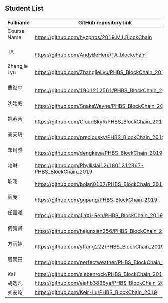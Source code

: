 ## Student List

| Fullname | GitHub repository link |
| -------- | -------- | 
| Course Name  &nbsp; &nbsp; &nbsp; &nbsp; &nbsp; &nbsp; &nbsp; &nbsp; &nbsp; &nbsp;| https://github.com/hyzphbs/2019.M1.BlockChain | 
| TA  &nbsp; &nbsp; &nbsp; &nbsp; &nbsp; &nbsp; &nbsp; &nbsp; &nbsp; &nbsp;| https://github.com/AndyBeHere/TA_blockchain |
| Zhangjie Lyu &nbsp; &nbsp; &nbsp; &nbsp; &nbsp; &nbsp; &nbsp; &nbsp; &nbsp; &nbsp;| https://github.com/ZhangjieLyu/PHBS_BlockChain_2019 |
| 曹继中  &nbsp; &nbsp; &nbsp; &nbsp; &nbsp; &nbsp; &nbsp; &nbsp; &nbsp; &nbsp;| https://github.com/1901212561/PHBS_BlockChain_2019 | 
| 沈廷威&nbsp; &nbsp; &nbsp; &nbsp; &nbsp; &nbsp; &nbsp; &nbsp; &nbsp; &nbsp;| https://github.com/SnakeWayne/PHBS_BlockChain_2019| 
| 姚苏芮  &nbsp; &nbsp; &nbsp; &nbsp; &nbsp; &nbsp; &nbsp; &nbsp; &nbsp; &nbsp;| https://github.com/CloudSkyR/PHBS_BlockChain_2019| 
| 高天琦   &nbsp; &nbsp; &nbsp; &nbsp; &nbsp; &nbsp; &nbsp; &nbsp; &nbsp; &nbsp;| https://github.com/preciousky/PHBS_BlockChain_2019|
| 邓珂雅   &nbsp; &nbsp; &nbsp; &nbsp; &nbsp; &nbsp; &nbsp; &nbsp; &nbsp; &nbsp;| https://github.com/dengkeya/PHBS_BlockChain_2019|
| 赖琳   &nbsp; &nbsp; &nbsp; &nbsp; &nbsp; &nbsp; &nbsp; &nbsp; &nbsp; &nbsp;| https://github.com/Phyllislai12/1801212867-PHBS_BlockChain_2019|
| 玻澜   &nbsp; &nbsp; &nbsp; &nbsp; &nbsp; &nbsp; &nbsp; &nbsp; &nbsp; &nbsp;| https://github.com/bolan0107/PHBS_BlockChain_2019|
| 顾庞   &nbsp; &nbsp; &nbsp; &nbsp; &nbsp; &nbsp; &nbsp; &nbsp; &nbsp; &nbsp;| https://github.com/gupang/PHBS_BlockChain_2019|
| 任嘉曦   &nbsp; &nbsp; &nbsp; &nbsp; &nbsp; &nbsp; &nbsp; &nbsp; &nbsp; &nbsp;| https://github.com/JiaXi-Ren/PHBS_BlockChain_2019|
| 何隽贤   &nbsp; &nbsp; &nbsp; &nbsp; &nbsp; &nbsp; &nbsp; &nbsp; &nbsp; &nbsp;| https://github.com/hejunxian256/PHBS_BlockChain_2019|
| 方雨婷   &nbsp; &nbsp; &nbsp; &nbsp; &nbsp; &nbsp; &nbsp; &nbsp; &nbsp; &nbsp;| https://github.com/ytfang222/PHBS_BlockChain_2019|
| 周雨田   &nbsp; &nbsp; &nbsp; &nbsp; &nbsp; &nbsp; &nbsp; &nbsp; &nbsp; &nbsp;| https://github.com/perfectweather/PHBS_BlockChain_2019|
| Kai | https://github.com/siebenrock/PHBS_BlockChain_2019 |
| 胡逸凡 | https://github.com/eiahb3838ya/PHBS_BlockChain_2019 |
| 刘安屹 | https://github.com/Keir-liu/PHBS_BlockChain_2019 |

